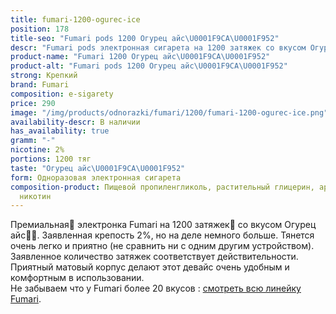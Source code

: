 ```yaml
---
title: fumari-1200-ogurec-ice
position: 178
title-seo: "Fumari pods 1200 Огурец айс\U0001F9CA\U0001F952"
descr: "Fumari pods электронная сигарета на 1200 затяжек со вкусом Огурец айс\U0001F9CA\U0001F952"
product-name: "Fumari 1200 Огурец айс\U0001F9CA\U0001F952"
product-alt: "Fumari pods 1200 Огурец айс\U0001F9CA\U0001F952"
strong: Крепкий
brand: Fumari
composition: e-sigarety
price: 290
image: "/img/products/odnorazki/fumari/1200/fumari-1200-ogurec-ice.png"
availability-descr: В наличии
has_availability: true
gramm: "-"
nicotine: 2%
portions: 1200 тяг
taste: "Огурец айс\U0001F9CA\U0001F952"
form: Одноразовая электронная сигарета
composition-product: Пищевой пропиленгликоль, растительный глицерин, ароматизатор,
  никотин
---
```


Премиальная🥇 электронка Fumari на 1200 затяжек💨 со вкусом Огурец айс🧊🥒. Заявленная крепость 2%, но на деле немного больше. Тянется очень легко и приятно (не сравнить ни с одним другим устройством). Заявленное количество затяжек соответствует действительности. Приятный матовый корпус делают этот девайс очень удобным и комфортным в использовании.<br>
Не забываем что у Fumari более 20 вкусов : [смотреть всю линейку Fumari](/fumari).